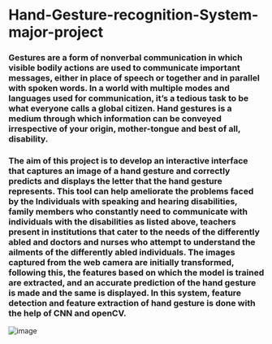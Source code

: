 # Hand-Gesture-recognition-System-major-project
### Gestures are a form of nonverbal communication in which visible bodily actions are used to communicate important messages, either in place of speech or together and in parallel with spoken words. In a world with multiple modes and languages used for communication, it’s a tedious task to be what everyone calls a global citizen. Hand gestures is a medium through which information can be conveyed irrespective of your origin, mother-tongue and best of all, disability.

### The aim of this project is to develop an interactive interface that captures an image of a hand gesture and correctly predicts and displays the letter that the hand gesture represents. This tool can help ameliorate the problems faced by the Individuals with speaking and hearing disabilities, family members who constantly need to communicate with individuals with the disabilities as listed above, teachers present in institutions that cater to the needs of the differently abled and doctors and nurses who attempt to understand the ailments of the differently abled individuals. The images captured from the web camera are initially transformed, following this, the features based on which the model is trained are extracted, and an accurate prediction of the hand gesture is made and the same is displayed. In this system, feature detection and feature extraction of hand gesture is done with the help of CNN and openCV.
![image](https://github.com/user-attachments/assets/c1aefed7-209a-4c8c-8f70-5111b4e88feb)
